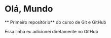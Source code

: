 # Olá, Mundo
 
** Primeiro repositório** do curso de Git e GitHub

 Essa linha eu adicionei diretamente no GitHub
